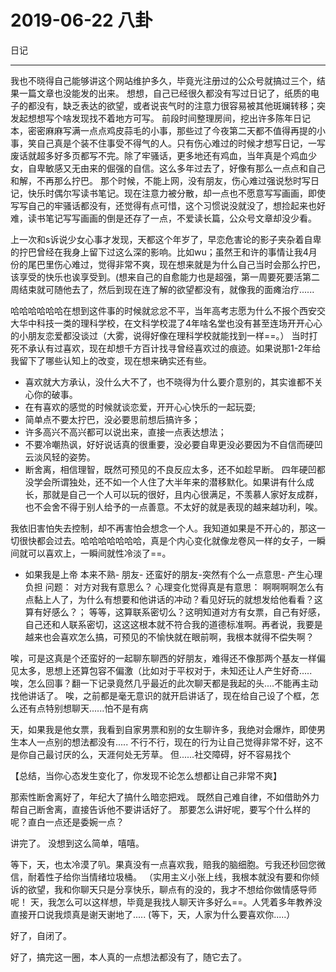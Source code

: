 ﻿# 2019-06-22 八卦
 日记

---

我也不晓得自己能够讲这个网站维护多久，毕竟光注册过的公众号就搞过三个，结果一篇文章也没能发的出来。
想想，自己已经很久都没有写过日记了，纸质的电子的都没有，缺乏表达的欲望，或者说丧气时的注意力很容易被其他斑斓转移；突发起想想写个啥发现找不着地方可写。
前段时间整理房间，挖出许多陈年日记本，密密麻麻写满一点点鸡皮蒜毛的小事，那些过了今夜第二天都不值得再提的小事，笑自己真是个装不住事受不得气的人。只有伤心难过的时候才想写日记，一写废话就超多好多页都写不完。除了牢骚话，更多地还有鸡血，当年真是个鸡血少女，自卑敏感又无由来的倔强的自信。这么多年过去了，好像有那么一点点和自己和解，不再那么拧巴。
那个时候，不能上网，没有朋友，伤心难过强说愁时写日记，快乐时偶尔写读书笔记。现在注意力被分散，却一点也不愿意写写画画，即使写写自己的牢骚话都没有，还觉得有点可惜，这个习惯说没就没了，想捡起来也好难，读书笔记写写画画的倒是还存了一点，不爱读长篇，公众号文章却没少看。

上一次和s诉说少女心事才发现，天都这个年岁了，早恋危害论的影子夹杂着自卑的拧巴曾经在我身上留下过这么深的影响。比如wu；虽然王和许的事情让我4月份的尾巴里伤心难过，觉得非常不爽，现在想来就是为什么自己当时会那么拧巴，该享受的快乐也诶享受到。(想来自己的自愈能力也是超强，第一周要死要活第二周结束就可随他去了，然后到现在连了解的欲望都没有，就像我的面瘫治疗......

哈哈哈哈哈哈在想到这件事的时候就忿忿不平，当年高考志愿为什么不报个西安交大华中科技一类的理科学校，在文科学校混了4年啥名堂也没有甚至连场开开心心的小朋友恋爱都没谈过（大雾，说得好像在理科学校就能找到一样==。） 当时打死不承认有过喜欢，现在却想千方百计找寻曾经喜欢过的痕迹。如果说那1-2年给我留下了哪些认知上的改变，现在想来确实还有些。
 - 喜欢就大方承认，没什么大不了，也不晓得为什么要介意别的，其实谁都不关心你的破事。
 - 在有喜欢的感觉的时候就谈恋爱，开开心心快乐的一起玩耍;
 - 简单点不要太拧巴，没必要思前想后搞许多；
 - 许多高兴不高兴都可以说出来，直接一点表达想法；
 - 不要冷嘲热讽，好好说话真的很重要，没必要自卑更没必要因为不自信而硬凹云淡风轻的姿势。
 - 断舍离，相信理智，既然可预见的不良反应太多，还不如趁早断。
四年硬凹都没学会所谓独处，还不如一个人住了大半年来的潜移默化。如果讲有什么成长，那就是自己一个人可以玩的很好，且内心很满足，不羡慕人家好友成群，也不会舍不得于别人给予的一点善意。不太好的就是表现的越来越功利，唉。

  我依旧害怕失去控制，却不再害怕会想念一个人。我知道如果是不开心的，那这一切很快都会过去。哈哈哈哈哈哈哈，真是个内心变化就像龙卷风一样的女子，一瞬间就可以喜欢上，一瞬间就性冷淡了==。
  
 

 - 如果我是上帝
  本来不熟- 朋友- 还蛮好的朋友-突然有个么一点意思- 产生心理负担
  问题： 对方对我有意思么？
  心理变化觉得真是有意思：
  啊啊啊啊怎么有点黏上人了，为什么有想要和他讲话的冲动？看见好玩的就想发给他看看？这算有好感么？；
  等等，这算联系密切么？这明知道对方有女票，自己有好感，自己还和人联系密切，这这这根本就不符合我的道德标准啊。再者说，我要是越来也会喜欢怎么搞，可预见的不愉快就在眼前啊，我根本就得不偿失啊？

唉，可是这真是个还蛮好的一起聊东聊西的好朋友，难得还不像那两个基友一样偏见太多，思想上还算包容不偏激（比如对于平权对于，未知还让人产生好奇.....
唉，怎么回事？翻一下记录竟然几乎最近的此次聊天都是我起的头....不能再主动找他讲话了。
唉，之前都是毫无意识的就开启讲话了，现在给自己设了个框，怎么还有点特别想聊天......怕不是有病

天，如果我是他女票，我看到自家男票和别的女生聊许多，我绝对会爆炸，即使男生本人一点别的想法都没有.....  不行不行，现在的行为让自己觉得非常不好，这不是你自己最讨厌的么，天涯何处无芳草。
但......社交障碍，好不容易找个

【总结，当你心态发生变化了，你发现不论怎么想都让自己非常不爽】

那索性断舍离好了，年纪大了搞什么暗恋把戏。
既然自己难自律，不如借助外力帮自己断舍离，直接告诉他不要讲话好了。
那要怎么讲好呢，要写个什么样的呢？直白一点还是委婉一点？

讲完了。
没想到这么简单，嘻嘻。

等下，天，也太冷漠了叭。果真没有一点喜欢我，赔我的脑细胞。亏我还秒回您微信，耐着性子给你当情绪垃圾桶。
（实用主义小张上线，我根本就没有要和你倾诉的欲望，我和你聊天只是分享快乐，聊点有的没的，我才不想给你做情感导师呢！
天，我怎么可以这样想，毕竟是我找人聊天许多好么==。人凭着多年教养没直接开口说我烦真是谢天谢地了.....
(等下，天，人家为什么要喜欢你.....）

好了，自闭了。

好了，搞完这一圈，本人真的一点想法都没有了，随它去了。




